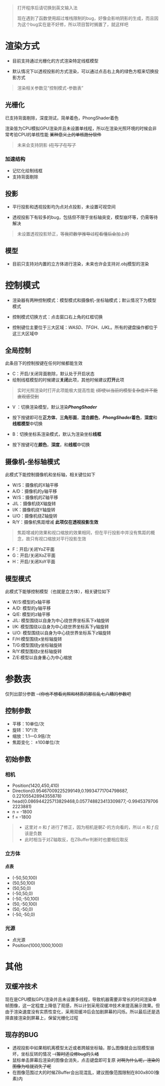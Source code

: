 > 打开程序后请切换到英文输入法
> 
> 现在遇到了函数使用超过堆栈限制的bug，好像会影响阴影的生成，而且因为这个bug实在是不好修，所以项目暂时搁置了，就这样吧

# 渲染方式
- 目前支持通过光栅化的方式渲染特定线框模型

- 默认情况下以透视投影的方式渲染，可以通过点击右上角的绿色方框来切换投影方式

> 渲染相关参数见“控制模式-参数表”

## 光栅化

已支持背面剔除，深度测试，简单着色，PhongShader着色

渲染皆为CPU模拟GPU渲染并且未设置单线程，所以在渲染光照环境的时候会非常考验CPU的单核性能 ~~某种意义上的单核跑分软件~~

> 未来会支持阴影 ~~(在写了在写了~~

### 加速结构
- 记忆化绘制线框
- 支持背面剔除

## 投影

- 平行投影和透视投影均为点对点投影，未设置可视空间

- 透视投影下有较多的bug，包括但不限于坐标轴突变，模型崩坏等，仍需等待解决

> 未设置透视投影矫正，~~等我把数学推导过程看懂后会加上的~~

## 模型

- 目前只支持对内置的立方体进行渲染，未来也许会支持对.obj模型的渲染

# 控制模式
- 渲染器有两种控制模式：模型模式和摄像机-坐标轴模式；默认情况下为模型模式

- 控制模式切换方式：点击窗口右上角的红框切换

- 控制键位主要位于三大区域：*WASD*、*TFGH*、*IJKL*。所有的键盘操作都位于这三大区域中

## 全局控制
此条目下的控制按键在任何时候都能生效
- C：开启/关闭背面剔除，默认处于开启状态
- 绘制线框模型的时候建议**关闭**此项，其他时候建议**打开**此项
 > 实时光照渲染时打开此项能极大提高性能 ~~(即使以当前的模型复杂度并不能直观感受到~~
 
- V ：切换渲染模型，默认渲染***PhongShader***
- 按下按键即可在**正方体**，**三角形面**，**混合颜色**，***PhongShader*着色**，**深度**和**线框模型**中切换

- B：切换坐标系渲染模式，默认为渲染坐标**线框**
- 按下按键可在**颜色**，**深度**，和**线框**中切换

## 摄像机-坐标轴模式
此模式下能控制摄像机和坐标轴，相关键位如下
- W/S：摄像机的X轴平移
- A/D：摄像机的y轴平移
- W/S：摄像机的Z轴平移
- J/L：摄像机绕X轴旋转
- I/K：摄像机绕Y轴旋转
- U/O：摄像机绕Z轴旋转
- R/Y：摄像机焦距增减 **此项仅在透视投影生效**
> 焦距增减的效果和视口缩放的效果相同，但在平行投影中并没有焦距的概念，故只有视口缩放对平行投影生效
- F：开启/关闭YoZ平面
- G：开启/关闭XoZ平面
- H：开启/关闭XoY平面
  
## 模型模式
此模式下能够控制模型（也就是立方体），相关键位如下
- W/S:模型的x轴平移
- A/D: 模型的y轴平移
- Q/E: 模型的z轴平移
- J/L: 模型围绕以自身为中心绕世界坐标系下x轴旋转
- I/K: 模型围绕以自身为中心绕世界坐标系下y轴旋转
- U/O: 模型围绕以自身为中心绕世界坐标系下z轴旋转
- F/H:模型围绕x坐标轴旋转
- T/G:模型围绕y坐标轴旋转
- R/Y:模型围绕z坐标轴旋转
- Z/E:模型以自身重心为中心缩放

# 参数表
仅列出部分参数 ~~（你也不想看光照和材质的那些乱七八糟的参数吧~~
## 控制参数
- 平移：10单位/次
- 旋转：10°/次
- 缩放：1.1—0.9倍/次
- 焦距变化： ±100单位/次

## 初始参数
### 相机
- Position(1420,450,410) 
- Direction(0.95467009225299149,0.19934771704798687,	0.22105542894355878)
- head(0.086944225713829468,0.057748823413309877,-0.99453797062223881)
- n = -1800
- f = -1800
>- 这里对 *n* 和 *f* 进行了修正，因为相机是朝Z-的方向看的，所以 *n* 和 *f* 应该是负数 
>- 此时相当于对Z轴取反，在ZBuffer判断时也要相应取反

### 立方体
#### 点表
- (-50,50,100)
- (50,50,100)
- (50,50,0)
- (-50,50,0)
- (-50,-50,100)
- (50,-50,100)
- (50,-50,0)
- (-50,-50,0)

### 光源
- 点光源 
- Position(1000,1000,1000)

# 其他
## 双缓冲技术
现在是CPU模拟GPU渲染并且未设置多线程，导致机器需要非常长的时间渲染单帧图像，这一定程度上降低了观感，所以计划采用双缓冲技术来提高展示效果。但由于渲染速度没有实质性变化，采用双缓冲后会加剧屏幕的闪烁。所以最后还是选择直接渲染到屏幕上，保留光栅化过程

## 现存的BUG
- 透视投影中如果相机离模型太近或者跨越坐标轴，那么图像就会出现模型崩坏，坐标反转的情况 ~~（暂时还没修bug的头绪~~
- 鼠标单击屏幕后渲染的图像会消失，点击键盘即可复原 ~~对啊为什么呢，渲染的图像为啥就消失了呢~~
- 在图像范围过大的时候ZBuffer会出现混乱，建议图像范围限制在800x800(像素)内
